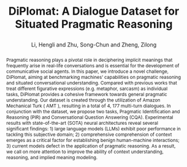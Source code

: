 ---
layout: pub
type: inproceedings
title: >
    DiPlomat: A Dialogue Dataset for Situated Pragmatic Reasoning
author: Li, Hengli and Zhu, Song-Chun and Zheng, Zilong
arxiv: '2306.09030'
abbr: NeurIPS'23
correspondence: Zheng, Zilong
website: https://diplomat-dataset.github.io/
booktitle: The Thirty-Seventh Annual Conference on Neural Information Processing Systems Datasets and Benchmarks Track (NeurIPS D&B Track)
year: 2023
selected: true
code: https://github.com/diplomat-dataset/diplomat
abstract: >
    Pragmatic reasoning plays a pivotal role in deciphering implicit meanings that frequently arise in real-life conversations and is essential for the development of communicative social agents. In this paper, we introduce a novel challenge, DiPlomat, aiming at benchmarking machines’ capabilities on pragmatic reasoning and situated conversational understanding. Compared with previous works that treat different figurative expressions (e.g. metaphor, sarcasm) as individual tasks, DiPlomat provides a cohesive framework towards general pragmatic understanding. Our dataset is created through the utilization of Amazon Mechanical Turk ( AMT ), resulting in a total of 4, 177 multi-turn dialogues. In conjunction with the dataset, we propose two tasks, Pragmatic Identification and Reasoning (PIR) and Conversational Question Answering (CQA). Experimental results with state-of-the-art (SOTA) neural architectures reveal several significant findings: 1) large language models (LLMs) exhibit poor performance in tackling this subjective domain; 2) comprehensive comprehension of context emerges as a critical factor for establishing benign human-machine interactions; 3) current models defect in the application of pragmatic reasoning. As a result, we call on more attention to improve the ability of context understanding, reasoning, and implied meaning modeling.
bibtex: >
    @inproceedings{li2023diplomat,
        title={DiPlomat: A Dialogue Dataset for Situated Pragmatic Reasoning},
        author={Li, Hengli and Zhu, Song-Chun and Zheng, Zilong},
        booktitle={The Thirty-Seventh Annual Conference on Neural Information Processing Systems Datasets and Benchmarks Track (NeurIPS D&B 2023)},
        year={2023}
    } 
---